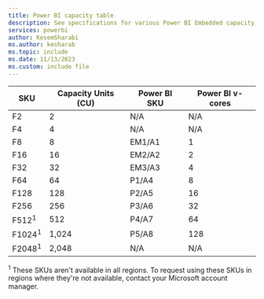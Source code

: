 ```yaml
---
title: Power BI capacity table
description: See specifications for various Power BI Embedded capacity SKUs, including the v-core count, the max memory per semantic model and query, and other information.
services: powerbi
author: KesemSharabi
ms.author: kesharab
ms.topic: include
ms.date: 11/13/2023
ms.custom: include file
---
```


| SKU               | Capacity Units (CU) | Power BI SKU      | Power BI v-cores |
| ----------------- | ------------------- | ----------------- | ---------------- |
| F2                |                   2 | N/A               |              N/A |
| F4                |                   4 | N/A               |              N/A |
| F8                |                   8 | EM1/A1            |                1 |
| F16               |                  16 | EM2/A2            |                2 |
| F32               |                  32 | EM3/A3            |                4 |
| F64               |                  64 | P1/A4             |                8 |
| F128              |                 128 | P2/A5             |               16 |
| F256              |                 256 | P3/A6             |               32 |
| F512<sup>1</sup>  |                 512 | P4/A7             |               64 |
| F1024<sup>1</sup> |               1,024 | P5/A8             |              128 |
| F2048<sup>1</sup> |               2,048 | N/A               |              N/A |

<sup>1</sup> These SKUs aren't available in all regions. To request using these SKUs in regions where they're not available, contact your Microsoft account manager.
